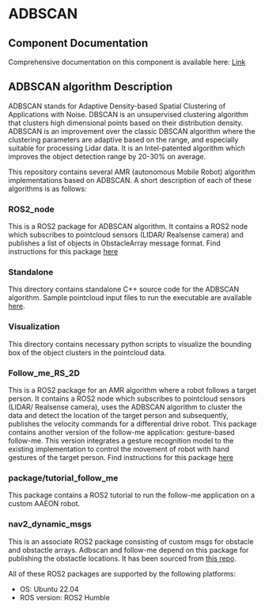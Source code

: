 # ADBSCAN

## Component Documentation

Comprehensive documentation on this component is available here: [Link](https://docs.openedgeplatform.intel.com/edge-ai-suites/robotics-ai-suite/main/robotics/dev_guide/tutorials_amr/navigation/adbscan/index.html)

## ADBSCAN algorithm Description
ADBSCAN stands for Adaptive Density-based Spatial Clustering of Applications with Noise.
DBSCAN is an unsupervised clustering algorithm that clusters high dimensional points based on their distribution density.
ADBSCAN is an improvement over the classic DBSCAN algorithm where the clustering parameters are adaptive based on the range, and especially suitable for processing Lidar data. 
It is an Intel-patented algorithm which improves the object detection range by 20-30% on average.

This repository contains several AMR (autonomous Mobile Robot) algorithm implementations based on ADBSCAN. A short description of each of these algorithms is as follows:

### ROS2_node
This is a ROS2 package for ADBSCAN algorithm. It contains a ROS2 node which subscribes to pointcloud sensors (LIDAR/ Realsense camera) and publishes a list of objects in ObstacleArray message format.
Find instructions for this package [here](ROS2_node/Readme.md)

### Standalone
This directory contains standalone C++ source code for the ADBSCAN algorithm. Sample pointcloud input files to run the executable are available [here](./input).

### Visualization
This directory contains necessary python scripts to visualize the bounding box of the object clusters in the pointcloud data.

### Follow_me_RS_2D
This is a ROS2 package for an AMR algorithm where a robot follows a target person. It contains a ROS2 node which subscribes to pointcloud sensors (LIDAR/ Realsense camera),
uses the ADBSCAN algorithm to cluster the data and detect the location of the target person and subsequently, publishes the velocity commands for a differential drive robot. This package contains another version of the follow-me application: gesture-based follow-me. This version integrates a gesture recognition model to the existing implementation to control the movement of robot with hand gestures of the target person.
Find instructions for this package [here](Follow_me_RS_2D/Readme.md)

### package/tutorial_follow_me
This package contains a ROS2 tutorial to run the follow-me application on a custom AAEON robot.

### nav2_dynamic_msgs
This is an associate ROS2 package consisting of custom msgs for obstacle and obstactle arrays. Adbscan and follow-me depend on this package for publishing the obstactle locations. It has been sourced from [this repo](https://github.com/ros-planning/navigation2_dynamic).


All of these ROS2 packages are supported by the following platforms:
- OS: Ubuntu 22.04
- ROS version: ROS2 Humble



